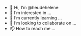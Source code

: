- 👋 Hi, I’m @heudehelene
- 👀 I’m interested in ...
- 🌱 I’m currently learning ...
- 💞️ I’m looking to collaborate on ...
- 📫 How to reach me ...

<!---
heudehelene/heudehelene is a ✨ special ✨ repository because its `README.md` (this file) appears on your GitHub profile.
You can click the Preview link to take a look at your changes.
--->
